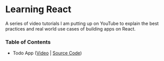 # Learning React

A series of video tutorials I am putting up on YouTube to explain the best practices and real world use cases of building apps on React.

### Table of Contents

- Todo App ([Video](https://youtu.be/ifeOm8BMHjg) | [Source Code](https://github.com/AmruthPillai/Learning-React/tree/main/todo-app))
